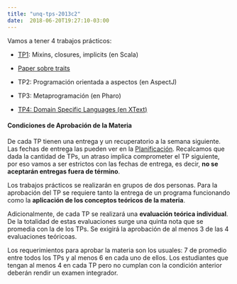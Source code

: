 ```yaml
---
title: "unq-tps-2013c2"
date:  2018-06-20T19:27:10-03:00
---
```



Vamos a tener 4 trabajos prácticos:

* [TP1](https://docs.google.com/viewer?a=v&pid=sites&srcid=ZGVmYXVsdGRvbWFpbnxwcm9ncmFtYWNpb25obXxneDo1Nzk2NDFlNzQ5ODM0ZGRh): Mixins, closures, implicits (en Scala)

 * [Paper sobre traits](http://scg.unibe.ch/archive/papers/Scha03aTraits.pdf)

* TP2: Programación orientada a aspectos (en AspectJ)
* TP3: Metaprogramación (en Pharo)
* [TP4: Domain Specific Languages (en XText)](../unq-tps-2013c2-TP3-metaprogramacion-pdf?attredirects=0&d=1)

#### Condiciones de Aprobación de la Materia

De cada TP tienen una entrega y un recuperatorio a la semana siguiente. Las fechas de entrega las pueden ver en la [Planificación](../unq-planificacion). Recalcamos que dada la cantidad de TPs, un atraso implica comprometer el TP siguiente, por eso vamos a ser estrictos con las fechas de entrega, es decir, **no se aceptarán entregas fuera de término**.



Los trabajos prácticos se realizarán en grupos de dos personas. Para la aprobación del TP se requiere tanto la entrega de un programa funcionando como la **aplicación de los conceptos teóricos de la materia**.


Adicionalmente, de cada TP se realizará una **evaluación teórica individual**. De la totalidad de estas evaluaciones surge una quinta nota que se promedia con la de los TPs. Se exigirá la aprobación de al menos 3 de las 4 evaluaciones teóricoas.


Los requerimientos para aprobar la materia son los usuales: 7 de promedio entre todos los TPs y al menos 6 en cada uno de ellos. Los estudiantes que tengan al menos 4 en cada TP pero no cumplan con la condición anterior deberán rendir un examen integrador.